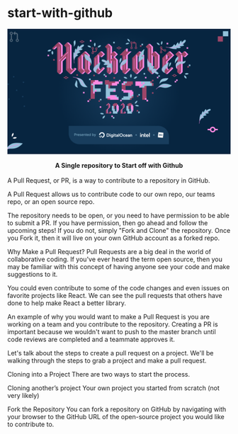 # start-with-github
![hacktoberfest](Resources/HF2020%20Events%201920x1080%20Centered.png)
<div align="center"> <B>A Single repository to Start off with Github</B></div>
<br>
A Pull Request, or PR, is a way to contribute to a repository in GitHub.

A Pull Request allows us to contribute code to our own repo, our teams repo, or an open source repo.

The repository needs to be open, or you need to have permission to be able to submit a PR. If you have permission, then go ahead and follow the upcoming steps! If you do not, simply "Fork and Clone" the repository. Once you Fork it, then it will live on your own GitHub account as a forked repo.

Why Make a Pull Request?
Pull Requests are a big deal in the world of collaborative coding. If you've ever heard the term open source, then you may be familiar with this concept of having anyone see your code and make suggestions to it.

You could even contribute to some of the code changes and even issues on favorite projects like React. We can see the pull requests that others have done to help make React a better library.

An example of why you would want to make a Pull Request is you are working on a team and you contribute to the repository. Creating a PR is important because we wouldn't want to push to the master branch until code reviews are completed and a teammate approves it.

Let's talk about the steps to create a pull request on a project. We'll be walking through the steps to grab a project and make a pull request.

Cloning into a Project
There are two ways to start the process.

Cloning another’s project
Your own project you started from scratch (not very likely)

Fork the Repository
You can fork a repository on GitHub by navigating with your browser to the GitHub URL of the open-source project you would like to contribute to.
